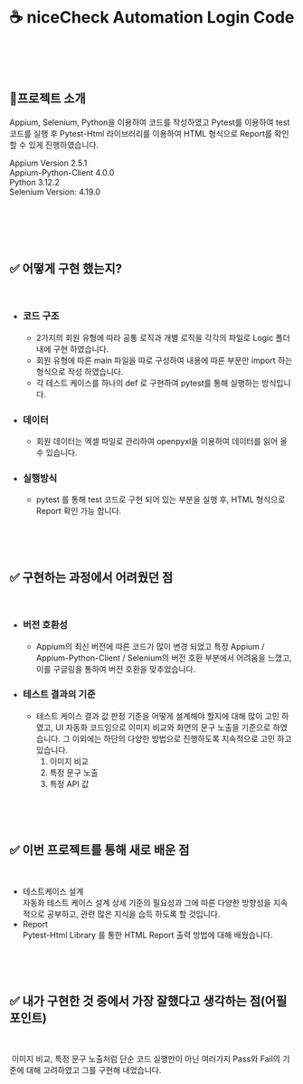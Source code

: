 # ☕️ niceCheck Automation Login Code

</br>
</br>
</br>

## 📎프로젝트 소개
Appium, Selenium, Python을 이용하여 코드를 작성하였고 Pytest를 이용하여 test 코드를 실행 후 Pytest-Html 라이브러리를 이용하여 HTML 형식으로 Report를 확인할 수 있게 진행하였습니다.

Appium Version 2.5.1</br>
Appium-Python-Client 4.0.0</br>
Python 3.12.2</br>
Selenium Version: 4.19.0

</br>
</br>
</br>
</br>

## ✅ 어떻게 구현 했는지?
​
- ### 코드 구조
  -  2가지의 회원 유형에 따라 공통 로직과 개별 로직을 각각의 파일로 Logic 폴더 내에 구현 하였습니다.
  - 회원 유형에 따른 main 파일을 따로 구성하여 내용에 따른 부분만 import 하는 형식으로 작성 하였습니다.
  - 각 테스트 케이스를 하나의 def 로 구현하여 pytest를 통해 실행하는 방식입니다.
- ### 데이터
  - 회원 데이터는 엑셀 파일로 관리하여 openpyxl을 이용하여 데이터를 읽어 올 수 있습니다.
- ### 실행방식
  - pytest 를 통해 test 코드로 구현 되어 있는 부분을 실행 후, HTML 형식으로 Report 확인 가능 합니다.

</br>

​
## ✅ 구현하는 과정에서 어려웠던 점
​
- ### 버전 호환성
  - Appium의 최신 버전에 따른 코드가 많이 변경 되었고 특정 Appium / Appium-Python-Client / Selenium의 버전 호환 부분에서 어려움을 느꼈고,
    이를 구글링을 통하여 버전 호환을 맞추었습니다.
- ### 테스트 결과의 기준
  - 테스트 케이스 결과 값 판정 기준을 어떻게 설계해야 할지에 대해 많이 고민 하였고, UI 자동화 코드임으로 이미지 비교와 화면의 문구 노출을 기준으로 하였습니다. 그 이외에는 하단의 다양한 방법으로 진행하도록 지속적으로 고민 하고 있습니다. <br />
    1. 이미지 비교<br />
    2. 특정 문구 노출<br />
    3. 특정 API 값 <br />

</br>

​
## ✅ 이번 프로젝트를 통해 새로 배운 점
​
  - 테스트케이스 설계 <br />
    자동화 테스트 케이스 설계 상세 기준의 필요성과 그에 따른 다양한 방향성을 지속적으로 공부하고, 관련 많은 지식을 습득 하도록 할 것입니다.
​
  - Report <br />
    Pytest-Html Library 를 통한 HTML Report 출력 방법에 대해 배웠습니다.
</br>

​
## ✅ 내가 구현한 것 중에서 가장 잘했다고 생각하는 점(어필 포인트)
</br>

​
 이미지 비교, 특정 문구 노출처럼 단순 코드 실행만이 아닌 여러가지 Pass와 Fail의 기준에 대해 고려하였고 그를 구현해 내었습니다.
</br>
</br>
</br>

